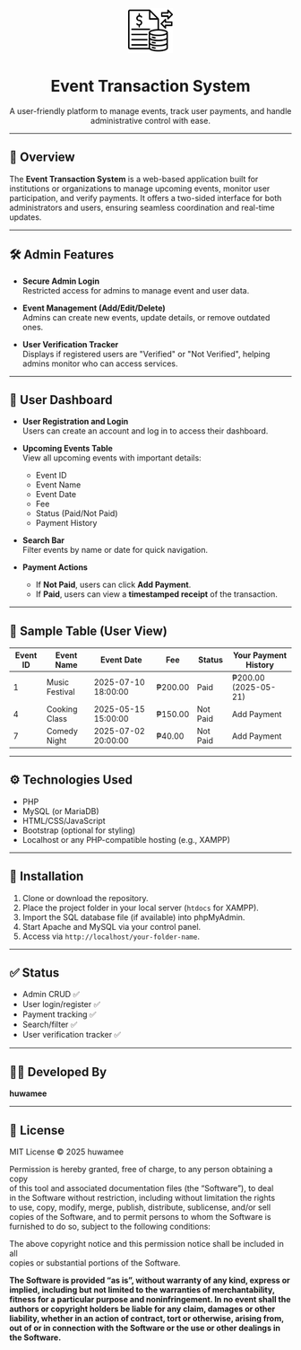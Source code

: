 <p align="center">
  <img src="logo.png" alt="Event System Logo" width="80" />
</p>

<h1 align="center">Event Transaction System</h1>

<p align="center">
  A user-friendly platform to manage events, track user payments, and handle administrative control with ease.
</p>

<hr>

## 📌 Overview

The **Event Transaction System** is a web-based application built for institutions or organizations to manage upcoming events, monitor user participation, and verify payments. It offers a two-sided interface for both administrators and users, ensuring seamless coordination and real-time updates.

---

## 🛠️ Admin Features

- **Secure Admin Login**  
  Restricted access for admins to manage event and user data.

- **Event Management (Add/Edit/Delete)**  
  Admins can create new events, update details, or remove outdated ones.

- **User Verification Tracker**  
  Displays if registered users are "Verified" or "Not Verified", helping admins monitor who can access services.

---

## 👤 User Dashboard

- **User Registration and Login**  
  Users can create an account and log in to access their dashboard.

- **Upcoming Events Table**  
  View all upcoming events with important details:
  - Event ID  
  - Event Name  
  - Event Date  
  - Fee  
  - Status (Paid/Not Paid)  
  - Payment History  

- **Search Bar**  
  Filter events by name or date for quick navigation.

- **Payment Actions**  
  - If **Not Paid**, users can click **Add Payment**.  
  - If **Paid**, users can view a **timestamped receipt** of the transaction.

---

## 🧾 Sample Table (User View)

| Event ID | Event Name       | Event Date           | Fee        | Status    | Your Payment History        |
|----------|------------------|----------------------|------------|-----------|-----------------------------|
| 1        | Music Festival   | 2025-07-10 18:00:00  | ₱200.00    | Paid      | ₱200.00 (2025-05-21)        |
| 4        | Cooking Class    | 2025-05-15 15:00:00  | ₱150.00    | Not Paid  | Add Payment                 |
| 7        | Comedy Night     | 2025-07-02 20:00:00  | ₱40.00     | Not Paid  | Add Payment                 |

---

## ⚙️ Technologies Used

- PHP
- MySQL (or MariaDB)
- HTML/CSS/JavaScript
- Bootstrap (optional for styling)
- Localhost or any PHP-compatible hosting (e.g., XAMPP)

---

## 🚀 Installation

1. Clone or download the repository.
2. Place the project folder in your local server (`htdocs` for XAMPP).
3. Import the SQL database file (if available) into phpMyAdmin.
4. Start Apache and MySQL via your control panel.
5. Access via `http://localhost/your-folder-name`.

---

## ✅ Status

- Admin CRUD ✅  
- User login/register ✅  
- Payment tracking ✅  
- Search/filter ✅  
- User verification tracker ✅  

---

## 🧑‍💻 Developed By

**huwamee**

---

## 📄 License

MIT License © 2025 huwamee  

Permission is hereby granted, free of charge, to any person obtaining a copy  
of this tool and associated documentation files (the “Software”), to deal  
in the Software without restriction, including without limitation the rights  
to use, copy, modify, merge, publish, distribute, sublicense, and/or sell  
copies of the Software, and to permit persons to whom the Software is  
furnished to do so, subject to the following conditions:

The above copyright notice and this permission notice shall be included in all  
copies or substantial portions of the Software.

**The Software is provided “as is”, without warranty of any kind, express or  
implied, including but not limited to the warranties of merchantability,  
fitness for a particular purpose and noninfringement. In no event shall the  
authors or copyright holders be liable for any claim, damages or other  
liability, whether in an action of contract, tort or otherwise, arising from,  
out of or in connection with the Software or the use or other dealings in  
the Software.**
